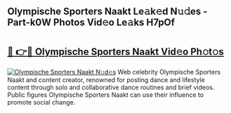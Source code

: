 ## Olympische Sporters Naakt Le𝚊k𝚎d N𝚞𝚍es - Part-k0W Photos Vid𝚎o Le𝚊ks H7pOf

# <h2><a href="http://fb0ujr.evod.top/?m=Olympische+Sporters+Naakt">🔗 👉🔴 Olympische Sporters Naakt Vid𝚎o Ph𝚘t𝚘s</a></h2>

[![Olympische Sporters Naakt N𝚞d𝚎s](https://i.imgur.com/8V9OHl7.gif)](http://fb0ujr.evod.top/?m=Olympische+Sporters+Naakt)
Web celebrity Olympische Sporters Naakt and content creator, renowned for posting dance and lifestyle content through solo and collaborative dance routines and brief videos. Public figures Olympische Sporters Naakt can use their influence to promote social change. 

